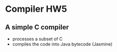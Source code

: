 # Compiler HW5

## A simple C compiler

- processes a subset of C
- compiles the code into Java bytecode (Jasmine)
